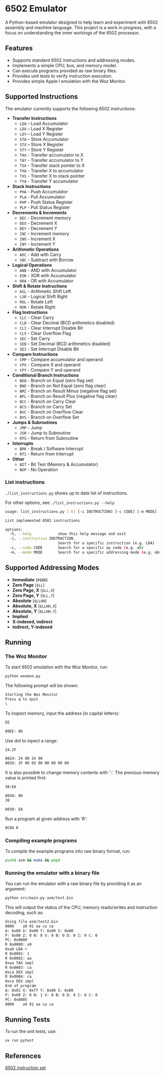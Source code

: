 # 6502 Emulator

A Python-based emulator designed to help learn and experiment with 6502 assembly and machine language. This project is a work in progress, with a focus on understanding the inner workings of the 6502 processor.

## Features

- Supports standard 6502 instructions and addressing modes.
- Implements a simple CPU, bus, and memory model.
- Can execute programs provided as raw binary files.
- Provides unit tests to verify instruction execution.
- Provides simple Apple I emulation with the Woz Monitor.

## Supported Instructions

The emulator currently supports the following 6502 instructions:

- **Transfer Instructions**
  - `LDA` – Load Accumulator
  - `LDX` – Load X Register
  - `LDY` – Load Y Register
  - `STA` – Store Accumulator
  - `STX` – Store X Register
  - `STY` – Store Y Register
  - `TAX` - Transfer accumulator to X
  - `TAY` - Transfer accumulator to Y
  - `TSX` - Transfer stack pointer to X
  - `TXA` - Transfer X to accumulator
  - `TXS` - Transfer X to stack pointer
  - `TYA` - Transfer Y accumulator
- **Stack Instructions**
  - `PHA` - Push Accumulator
  - `PLA` - Pull Accumulator
  - `PHP` - Push Status Register
  - `PLP` - Pull Status Register
- **Decrements & Increments**
  - `DEC` - Decrement memory
  - `DEX` - Decrement X
  - `DEY` - Decrement Y
  - `INC` - Increment memory
  - `INX` - Increment X
  - `INY` - Increment Y
- **Arithmetic Operations**
  - `ADC` - Add with Carry
  - `SBC` - Subtract with Borrow
- **Logical Operations**
  - `AND` - AND with Accumulator
  - `EOR` - XOR with Accumulator
  - `ORA` - OR with Accumulator
- **Shift & Rotate Instructions**
  - `ASL` - Arithmetic Shift Left
  - `LSR` - Logical Shift Right
  - `ROL` - Rotate Left
  - `ROR` - Rotate Right
- **Flag Instructions**
  - `CLC` - Clear Carry
  - `CLD` - Clear Decimal (BCD arithmetics disabled)
  - `CLI` - Clear Interrupt Disable Bit
  - `CLV` - Clear Overflow Flag
  - `SEC` - Set Carry
  - `SED` - Set Decimal (BCD arithmetics disabled)
  - `SEI` - Set Interrupt Disable Bit
- **Compare Instructions**
  - `CMP` - Compare accumulator and operand
  - `CPX` - Compare X and operand
  - `CPY` - Compare Y and operand
- **Conditional Branch Instructions**
  - `BEQ` - Branch on Equal (zero flag set)
  - `BNE` - Branch on Not Equal (zero flag clear)
  - `BMI` - Branch on Result Minus (negative flag set)
  - `BPL` - Branch on Result Plus (negative flag clear)
  - `BCC` - Branch on Carry Clear
  - `BCS` - Branch on Carry Set
  - `BVC` - Branch on Overflow Clear
  - `BVS` - Branch on Overflow Set
- **Jumps & Subroutines**
  - `JMP` - Jump
  - `JSR` - Jump to Subroutine
  - `RTS` - Return from Subroutine
- **Interrupts**
  - `BRK` - Break / Software Interrupt
  - `RTI` - Return from Interrupt
- **Other**
  - `BIT` - Bit Test (Memory & Accumulator)
  - `NOP` - No Operation

### List instructions

```./list_instructions.py``` shows up to date list of instructions.

For other options, see ```./list_instructions.py --help```

```sh
usage: list_instructions.py [-h] [-i INSTRUCTION] [-c CODE] [-m MODE]

List implemented 6502 instructions

options:
  -h, --help            show this help message and exit
  -i, --instruction INSTRUCTION
                        Search for a specific instruction (e.g. LDA)
  -c, --code CODE       Search for a specific op code (e.g. a5)
  -m, --mode MODE       Search for a specific addressing mode (e.g. abs)
```

## Supported Addressing Modes

- **Immediate** (`#$BB`)
- **Zero Page** (`$LL`)
- **Zero Page, X** (`$LL,X`)
- **Zero Page, Y** (`$LL,Y`)
- **Absolute** (`$LLHH`)
- **Absolute, X** (`$LLHH,X`)
- **Absolute, Y** (`$LLHH,Y`)
- **Implied**
- **X-indexed, indirect**
- **indirect, Y-indexed**

## Running

### The Woz Monitor

To start 6502 emulation with the Woz Monitor, run:

```sh
python wozmon.py
```

The following prompt will be shown:

```sh
Starting the Woz Monitor
Press q to quit
\
```

To inspect memory, input the address (in capital letters):

```sh
EE

00EE: 00
```

Use dot to inpect a range:

```sh
24.2F

0024: 24 00 24 00
0028: 2F 00 03 00 00 00 00 00
```

It is also possible to change memory contents with ':'. The previous memory value is printed first:

```sh
30:EA

0030: 00
30

0030: EA
```

Run a program at given address with 'R':

```sh
0C00 R
```

### Compiling example programs

To compile the example programs into raw binary format, run:

```sh
pushd asm && make && popd
```

### Running the emulator with a binary file

You can run the emulator with a raw binary file by providing it as an argument:

```sh
python src/main.py asm/test.bin
```

This will output the status of the CPU, memory reads/writes and instruction decoding, such as:

```sh
Using file asm/test2.bin
0000    a9 01 aa ca ca
A: 0x00 X: 0x00 Y: 0x00 S: 0x00
P: 0x00 Z: 0 N: 0 V: 0 B: 0 D: 0 I: 0 C: 0
PC: 0x0000
R 0x0000: a9
0xa9 LDA #
R 0x0001: 1
R 0x0002: aa
0xaa TAX impl
R 0x0003: ca
0xca DEX impl
R 0x0004: ca
0xca DEX impl
End of program
A: 0x01 X: 0xff Y: 0x00 S: 0x00
P: 0x80 Z: 0 N: 1 V: 0 B: 0 D: 0 I: 0 C: 0
PC: 0x0005
0000    a9 01 aa ca ca
```

## Running Tests

To run the unit tests, use:

```sh
uv run pytest
```

## References

[6502 instruction set](https://www.masswerk.at/6502/6502_instruction_set.html#STA)
